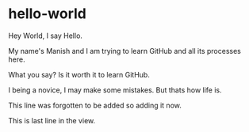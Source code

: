 # hello-world
Hey World, I say Hello.

My name's Manish and I am trying to learn GitHub and all its processes here.

What you say? Is it worth it to learn GitHub. 

I being a novice, I may make some mistakes. But thats how life is.

This line was forgotten to be added so adding it now.

This is last line in the view.
